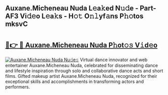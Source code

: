 ## Auxane.Micheneau Nuda L𝚎a𝚔ed N𝚞𝚍e - Part-AF3 Vi𝚍𝚎o L𝚎a𝚔s - H𝚘𝚝 O𝚗𝚕yf𝚊ns P𝚑𝚘tos mksvC

# <h2><a href="http://kfdwhu.oniu.top/?m=Auxane.Micheneau+Nuda">🔗👉 🔴 Auxane.Micheneau Nuda P𝚑ot𝚘𝚜 V𝚒d𝚎o</a></h2>

[![Auxane.Micheneau Nuda Nu𝚍e𝚜](https://i.imgur.com/0qMVB7G.gif)](http://kfdwhu.oniu.top/?m=Auxane.Micheneau+Nuda)
Virtual dance innovator and web entertainer Auxane.Micheneau Nuda, celebrated for disseminating dance and lifestyle inspiration through solo and collaborative dance acts and short films. Gifted makeup artist Auxane.Micheneau Nuda, recognized for their exceptional skills and accomplishments in transforming actors and performers.  
